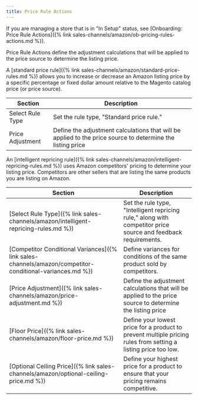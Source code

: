 ```yaml
---
title: Price Rule Actions
---
```



If you are managing a store that is in "In Setup" status, see [Onboarding: Price Rule Actions]({% link sales-channels/amazon/ob-pricing-rules-actions.md %}).

Price Rule Actions define the adjustment calculations that will be applied to the price source to determine the listing price.

A [standard price rule]({% link sales-channels/amazon/standard-price-rules.md %}) allows you to increase or decrease an Amazon listing price by a specific percentage or fixed dollar amount relative to the Magento catalog price (or price source).

|Section|Description|
|--- |--- |
|Select Rule Type|Set the rule type, "Standard price rule."|
|Price Adjustment|Define the adjustment calculations that will be applied to the price source to determine the listing price|

An [intelligent repricing rule]({% link sales-channels/amazon/intelligent-repricing-rules.md %}) uses Amazon competitors' pricing to determine your listing price. Competitors are other sellers that are listing the same products you are listing on Amazon.

|Section|Description|
|--- |--- |
|[Select Rule Type]({% link sales-channels/amazon/intelligent-repricing-rules.md %})|Set the rule type, "Intelligent repricing rule," along with competitor price source and feedback requirements.|
|[Competitor Conditional Variances]({% link sales-channels/amazon/competitor-conditional-variances.md %})|Define variances for conditions of the same product sold by competitors.|
|[Price Adjustment]({% link sales-channels/amazon/price-adjustment.md %})|Define the adjustment calculations that will be applied to the price source to determine the listing price|
|[Floor Price]({% link sales-channels/amazon/floor-price.md %})|Define your lowest price for a product to prevent multiple pricing rules from setting a listing price too low.|
|[Optional Ceiling Price]({% link sales-channels/amazon/optional-ceiling-price.md %})|Define your highest price for a product to ensure that your pricing remains competitive.|
